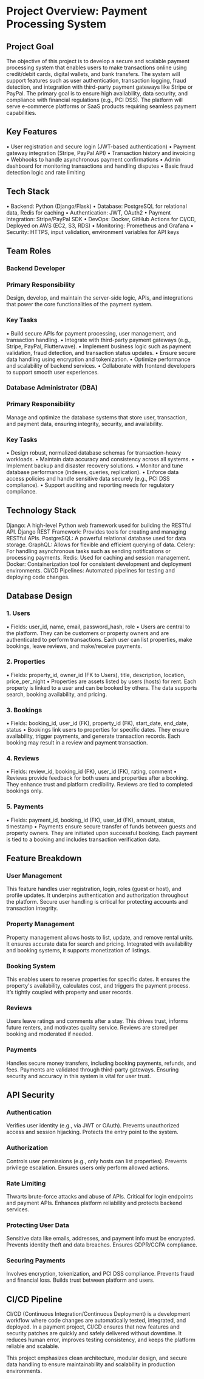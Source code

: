 # Project Overview: Payment Processing System

## Project Goal
The objective of this project is to develop a secure and scalable payment processing system that enables users to make transactions online using credit/debit cards, digital wallets, and bank transfers. The system will support features such as user authentication, transaction logging, fraud detection, and integration with third-party payment gateways like Stripe or PayPal.
The primary goal is to ensure high availability, data security, and compliance with financial regulations (e.g., PCI DSS). The platform will serve e-commerce platforms or SaaS products requiring seamless payment capabilities.

## Key Features
•	User registration and secure login (JWT-based authentication)
•	Payment gateway integration (Stripe, PayPal API)
•	Transaction history and invoicing
•	Webhooks to handle asynchronous payment confirmations
•	Admin dashboard for monitoring transactions and handling disputes
•	Basic fraud detection logic and rate limiting

## Tech Stack
•	Backend: Python (Django/Flask)
•	Database: PostgreSQL for relational data, Redis for caching
•	Authentication: JWT, OAuth2
•	Payment Integration: Stripe/PayPal SDK
•	DevOps: Docker, GitHub Actions for CI/CD, Deployed on AWS (EC2, S3, RDS)
•	Monitoring: Prometheus and Grafana
•	Security: HTTPS, input validation, environment variables for API keys

## Team Roles
### Backend Developer
### Primary Responsibility
Design, develop, and maintain the server-side logic, APIs, and integrations that power the core functionalities of the payment system.
### Key Tasks
•	Build secure APIs for payment processing, user management, and transaction handling.
•	Integrate with third-party payment gateways (e.g., Stripe, PayPal, Flutterwave).
•	Implement business logic such as payment validation, fraud detection, and transaction status updates.
•	Ensure secure data handling using encryption and tokenization.
•	Optimize performance and scalability of backend services.
•	Collaborate with frontend developers to support smooth user experiences.

### Database Administrator (DBA) 
### Primary Responsibility
Manage and optimize the database systems that store user, transaction, and payment data, ensuring integrity, security, and availability.
### Key Tasks
•	Design robust, normalized database schemas for transaction-heavy workloads.
•	Maintain data accuracy and consistency across all systems.
•	Implement backup and disaster recovery solutions.
•	Monitor and tune database performance (indexes, queries, replication).
•	Enforce data access policies and handle sensitive data securely (e.g., PCI DSS compliance).
•	Support auditing and reporting needs for regulatory compliance.

## Technology Stack
Django: A high-level Python web framework used for building the RESTful API.
Django REST Framework: Provides tools for creating and managing RESTful APIs.
PostgreSQL: A powerful relational database used for data storage.
GraphQL: Allows for flexible and efficient querying of data.
Celery: For handling asynchronous tasks such as sending notifications or processing payments.
Redis: Used for caching and session management.
Docker: Containerization tool for consistent development and deployment environments.
CI/CD Pipelines: Automated pipelines for testing and deploying code changes.

## Database Design
### 1. Users
•	Fields: user_id, name, email, password_hash, role
•	Users are central to the platform. They can be customers or property owners and are authenticated to perform transactions. Each user can list properties, make bookings, leave reviews, and make/receive payments.
### 2. Properties
•	Fields: property_id, owner_id (FK to Users), title, description, location, price_per_night
•	Properties are assets listed by users (hosts) for rent. Each property is linked to a user and can be booked by others. The data supports search, booking availability, and pricing.
### 3. Bookings
•	Fields: booking_id, user_id (FK), property_id (FK), start_date, end_date, status
•	Bookings link users to properties for specific dates. They ensure availability, trigger payments, and generate transaction records. Each booking may result in a review and payment transaction.
### 4. Reviews
•	Fields: review_id, booking_id (FK), user_id (FK), rating, comment
•	Reviews provide feedback for both users and properties after a booking. They enhance trust and platform credibility. Reviews are tied to completed bookings only.
### 5. Payments
•	Fields: payment_id, booking_id (FK), user_id (FK), amount, status, timestamp
•	Payments ensure secure transfer of funds between guests and property owners. They are initiated upon successful booking. Each payment is tied to a booking and includes transaction verification data.

## Feature Breakdown
### User Management
This feature handles user registration, login, roles (guest or host), and profile updates. It underpins authentication and authorization throughout the platform. Secure user handling is critical for protecting accounts and transaction integrity.
### Property Management
Property management allows hosts to list, update, and remove rental units. It ensures accurate data for search and pricing. Integrated with availability and booking systems, it supports monetization of listings.
### Booking System
This enables users to reserve properties for specific dates. It ensures the property's availability, calculates cost, and triggers the payment process. It’s tightly coupled with property and user records.
### Reviews
Users leave ratings and comments after a stay. This drives trust, informs future renters, and motivates quality service. Reviews are stored per booking and moderated if needed.
### Payments
Handles secure money transfers, including booking payments, refunds, and fees. Payments are validated through third-party gateways. Ensuring security and accuracy in this system is vital for user trust.

## API Security
### Authentication
Verifies user identity (e.g., via JWT or OAuth). Prevents unauthorized access and session hijacking. Protects the entry point to the system.
### Authorization
Controls user permissions (e.g., only hosts can list properties). Prevents privilege escalation. Ensures users only perform allowed actions.
### Rate Limiting
Thwarts brute-force attacks and abuse of APIs. Critical for login endpoints and payment APIs. Enhances platform reliability and protects backend services.
### Protecting User Data
Sensitive data like emails, addresses, and payment info must be encrypted. Prevents identity theft and data breaches. Ensures GDPR/CCPA compliance.
### Securing Payments
Involves encryption, tokenization, and PCI DSS compliance. Prevents fraud and financial loss. Builds trust between platform and users.

## CI/CD Pipeline
CI/CD (Continuous Integration/Continuous Deployment) is a development workflow where code changes are automatically tested, integrated, and deployed. In a payment project, CI/CD ensures that new features and security patches are quickly and safely delivered without downtime. It reduces human error, improves testing consistency, and keeps the platform reliable and scalable.

This project emphasizes clean architecture, modular design, and secure data handling to ensure maintainability and scalability in production environments.

